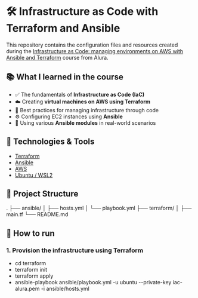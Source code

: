 # 🛠️ Infrastructure as Code with Terraform and Ansible

This repository contains the configuration files and resources created during the [Infrastructure as Code: managing environments on AWS with Ansible and Terraform](https://cursos.alura.com.br/course/infraestrutura-codigo-maquinas-aws-ansible-terraform) course from Alura.

## 📚 What I learned in the course

- ✅ The fundamentals of **Infrastructure as Code (IaC)**
- ☁️ Creating **virtual machines on AWS using Terraform**
- 🧠 Best practices for managing infrastructure through code
- ⚙️ Configuring EC2 instances using **Ansible**
- 🧩 Using various **Ansible modules** in real-world scenarios

## 🧰 Technologies & Tools

- [Terraform](https://www.terraform.io/)
- [Ansible](https://www.ansible.com/)
- [AWS](https://aws.amazon.com/)
- [Ubuntu / WSL2](https://learn.microsoft.com/en-us/windows/wsl/)

## 📁 Project Structure

.
├── ansible/
│   ├── hosts.yml
│   └── playbook.yml
├── terraform/
│   ├── main.tf
└── README.md


## 🚀 How to run

### 1. Provision the infrastructure using Terraform

- cd terraform
- terraform init
- terraform apply
- ansible-playbook ansible/playbook.yml -u ubuntu --private-key iac-alura.pem -i ansible/hosts.yml



